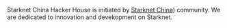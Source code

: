 Starknet China Hacker House is initiated by [Starknet China](https://x.com/Starknet_ZH)) community. We are dedicated to innovation and devekopment on Starknet.


